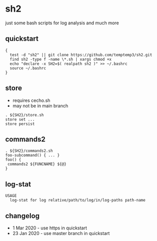 # sh2

just some bash scripts for log analysis and much more


## quickstart

```
{
  test -d "sh2" || git clone https://github.com/temptemp3/sh2.git
  find sh2 -type f -name \*.sh | xargs chmod +x
  echo "declare -x SH2=$( realpath sh2 )" >> ~/.bashrc
  source ~/.bashrc
}
```

## store

+ requires cecho.sh
+ may not be in main branch

```
. ${SH2}/store.sh
store set ...
store persist
```

## commands2

```
. ${SH2}/commands2.sh
foo-subcommand() { ... }
foo() { 
 commands2 ${FUNCNAME} ${@}
}
```

## log-stat

```
USAGE
  log-stat for log relative/path/to/log/in/log-paths path-name
```

## changelog

+ 1 Mar 2020 - use https in quickstart
+ 23 Jan 2020 - use master branch in quickstart

